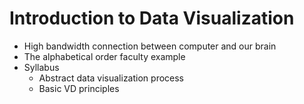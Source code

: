 # Introduction to Data Visualization
* High bandwidth connection between computer and our brain
* The alphabetical order faculty example
* Syllabus
	* Abstract data visualization process
	* Basic VD principles